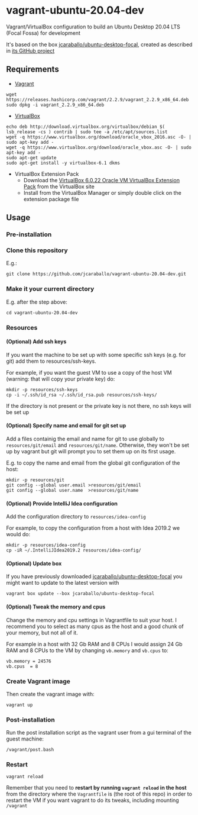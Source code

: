 # vagrant-ubuntu-20.04-dev

Vagrant/VirtualBox configuration to build an Ubuntu Desktop 20.04 LTS (Focal Fossa) for development

It's based on the box [jcaraballo/ubuntu-desktop-focal](https://app.vagrantup.com/jcaraballo/boxes/ubuntu-desktop-focal),
created as described in [its GitHub project](https://github.com/jcaraballo/vagrant-box-ubuntu-desktop-focal)

## Requirements

* [Vagrant](https://www.vagrantup.com/downloads.html)
```
wget https://releases.hashicorp.com/vagrant/2.2.9/vagrant_2.2.9_x86_64.deb
sudo dpkg -i vagrant_2.2.9_x86_64.deb
```

* [VirtualBox](https://www.virtualbox.org/wiki/Linux_Downloads)
```
echo deb http://download.virtualbox.org/virtualbox/debian $( lsb_release -cs ) contrib | sudo tee -a /etc/apt/sources.list
wget -q https://www.virtualbox.org/download/oracle_vbox_2016.asc -O- | sudo apt-key add -
wget -q https://www.virtualbox.org/download/oracle_vbox.asc -O- | sudo apt-key add -
sudo apt-get update
sudo apt-get install -y virtualbox-6.1 dkms
```

* VirtualBox Extension Pack
  - Download the [VirtualBox 6.0.22 Oracle VM VirtualBox Extension Pack](https://download.virtualbox.org/virtualbox/6.0.22/Oracle_VM_VirtualBox_Extension_Pack-6.0.22.vbox-extpack) from the VirtualBox site
  - Install from the VirtualBox Manager or simply double click on the extension package file

## Usage

### Pre-installation

### Clone this repository
E.g.:
```
git clone https://github.com/jcaraballo/vagrant-ubuntu-20.04-dev.git
```

### Make it your current directory
E.g. after the step above:
```
cd vagrant-ubuntu-20.04-dev
```

### Resources

#### (Optional) Add ssh keys

If you want the machine to be set up with some specific ssh keys (e.g. for git)
add them to resources/ssh-keys.

For example, if you want the guest VM to use a copy of the host VM (warning: that will copy your private key) do:

```
mkdir -p resources/ssh-keys
cp -i ~/.ssh/id_rsa ~/.ssh/id_rsa.pub resources/ssh-keys/
```

If the directory is not present or the private key is not there, no ssh keys will be set up


#### (Optional) Specify name and email for git set up

Add a files containig the email and name for git to use globally to `resources/git/email` and `resources/git/name`. Otherwise, they won't be set up by vagrant but git will prompt you to set them up on its first usage.

E.g. to copy the name and email from the global git configuration of the host:
```
mkdir -p resources/git
git config --global user.email >resources/git/email
git config --global user.name  >resources/git/name
```

#### (Optional) Provide IntelliJ Idea configuration

Add the configuration directory to `resources/idea-config`

For example, to copy the configuration from a host with Idea 2019.2 we would do:
```
mkdir -p resources/idea-config
cp -iR ~/.IntelliJIdea2019.2 resources/idea-config/
```

#### (Optional) Update box

If you have previously downloaded [jcaraballo/ubuntu-desktop-focal](https://app.vagrantup.com/jcaraballo/boxes/ubuntu-desktop-focal) you might want to update to the latest version with
```
vagrant box update --box jcaraballo/ubuntu-desktop-focal
```

#### (Optional) Tweak the memory and cpus
Change the memory and cpu settings in Vagrantfile to suit your host. I recommend you to select as many cpus as the host and a good chunk of your memory, but not all of it.

For example in a host with 32 Gb RAM and 8 CPUs I would assign 24 Gb RAM and 8 CPUs to the VM by changing `vb.memory` and `vb.cpus` to:
```
vb.memory = 24576
vb.cpus  = 8
```


### Create Vagrant image

Then create the vagrant image with:

```
vagrant up
```

### Post-installation

Run the post installation script as the vagrant user from a gui terminal of the guest machine:
```
/vagrant/post.bash
```

### Restart
```
vagrant reload
```
Remember that you need to **restart by running `vagrant reload` in the host** from the directory where the `Vagrantfile` is (the root of this repo) in order to restart the VM if you want vagrant to do its tweaks, including mounting `/vagrant`
